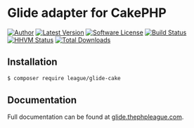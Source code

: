 # Glide adapter for CakePHP

[![Author](http://img.shields.io/badge/author-@reinink-blue.svg?style=flat-square)](https://twitter.com/reinink)
[![Latest Version](https://img.shields.io/github/release/thephpleague/glide-cake.svg?style=flat-square)](https://github.com/thephpleague/glide-cake/releases)
[![Software License](https://img.shields.io/badge/license-MIT-brightgreen.svg?style=flat-square)](https://github.com/thephpleague/glide-cake/blob/master/LICENSE)
[![Build Status](https://img.shields.io/travis/thephpleague/glide-cake/master.svg?style=flat-square)](https://travis-ci.org/thephpleague/glide-cake)
[![HHVM Status](https://img.shields.io/hhvm/league/glide-cake.svg?style=flat-square)](http://hhvm.h4cc.de/package/league/glide-cake)
[![Total Downloads](https://img.shields.io/packagist/dt/league/glide-cake.svg?style=flat-square)](https://packagist.org/packages/league/glide-cake)

## Installation

```bash
$ composer require league/glide-cake
```

## Documentation

Full documentation can be found at [glide.thephpleague.com](http://glide.thephpleague.com).